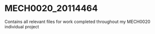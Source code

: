 # MECH0020_20114464
Contains all relevant files for work completed throughout my MECH0020 individual project

